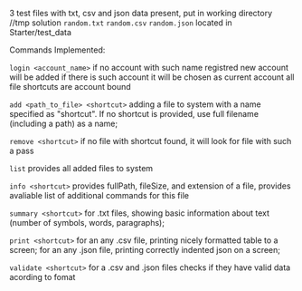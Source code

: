 3 test files with txt, csv and json data present, put in working directory //tmp solution
```random.txt```
```random.csv```
```random.json```
located in Starter/test_data

Commands Implemented: 

```login <account_name>```
if no account with such name registred new account will be added
if there is such account it will be chosen as current account
all file shortcuts are account bound

```add <path_to_file> <shortcut>```
adding a file to system with a name specified as "shortcut". If no shortcut is provided, use full filename (including a path) as a name;

```remove <shortcut>```
if no file with shortcut found, it will look for file with such a pass

```list```
provides all added files to system

```info <shortcut>```
provides fullPath, fileSize, and extension of a file, provides avaliable list of additional commands for this file

```summary <shortcut>```
for .txt files, showing basic information about text (number of symbols, words, paragraphs);

```print <shortcut>```
for an any .csv file, printing nicely formatted table to a screen;
for an any .json file, printing correctly indented json on a screen;

```validate <shortcut>```
for a .csv and .json files checks if they have valid data acording to fomat





